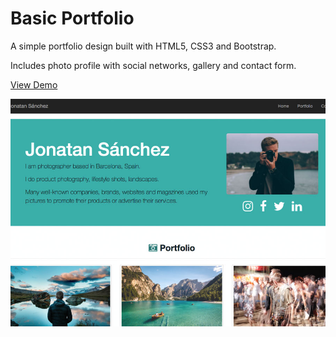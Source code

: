 # Basic Portfolio

A simple portfolio design built with HTML5, CSS3 and Bootstrap.

Includes photo profile with social networks, gallery and contact form.

[View Demo](https://sergimarquez.github.io/basic-portfolio/)

![project screenshot](/screenshot.jpg?raw=true "Basic Portfolio Screenshot")
